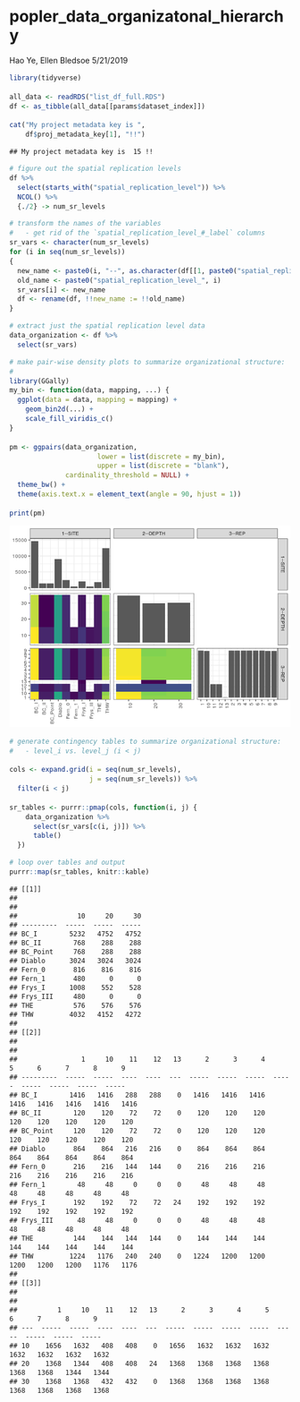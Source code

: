popler\_data\_organizatonal\_hierarchy
================
Hao Ye, Ellen Bledsoe
5/21/2019

``` r
library(tidyverse)

all_data <- readRDS("list_df_full.RDS")
df <- as_tibble(all_data[[params$dataset_index]])

cat("My project metadata key is ", 
    df$proj_metadata_key[1], "!!")
```

    ## My project metadata key is  15 !!

``` r
# figure out the spatial replication levels
df %>% 
  select(starts_with("spatial_replication_level")) %>%
  NCOL() %>%
  {./2} -> num_sr_levels
```

``` r
# transform the names of the variables
#   - get rid of the `spatial_replication_level_#_label` columns
sr_vars <- character(num_sr_levels)
for (i in seq(num_sr_levels))
{
  new_name <- paste0(i, "--", as.character(df[[1, paste0("spatial_replication_level_", i, "_label")]]))
  old_name <- paste0("spatial_replication_level_", i)
  sr_vars[i] <- new_name
  df <- rename(df, !!new_name := !!old_name)
}
```

``` r
# extract just the spatial replication level data
data_organization <- df %>%
  select(sr_vars)
```

``` r
# make pair-wise density plots to summarize organizational structure:
# 
library(GGally)
my_bin <- function(data, mapping, ...) {
  ggplot(data = data, mapping = mapping) +
    geom_bin2d(...) +
    scale_fill_viridis_c()
}

pm <- ggpairs(data_organization, 
                      lower = list(discrete = my_bin), 
                      upper = list(discrete = "blank"), 
              cardinality_threshold = NULL) + 
  theme_bw() + 
  theme(axis.text.x = element_text(angle = 90, hjust = 1))

print(pm)
```

![](data_report-7_files/figure-markdown_github/unnamed-chunk-5-1.png)

``` r
# generate contingency tables to summarize organizational structure:
#   - level_i vs. level_j (i < j)

cols <- expand.grid(i = seq(num_sr_levels), 
                    j = seq(num_sr_levels)) %>%
  filter(i < j)

sr_tables <- purrr::pmap(cols, function(i, j) {
    data_organization %>%
      select(sr_vars[c(i, j)]) %>%
      table()
  })
```

``` r
# loop over tables and output
purrr::map(sr_tables, knitr::kable)
```

    ## [[1]]
    ## 
    ## 
    ##               10     20     30
    ## ---------  -----  -----  -----
    ## BC_I        5232   4752   4752
    ## BC_II        768    288    288
    ## BC_Point     768    288    288
    ## Diablo      3024   3024   3024
    ## Fern_0       816    816    816
    ## Fern_1       480      0      0
    ## Frys_I      1008    552    528
    ## Frys_III     480      0      0
    ## THE          576    576    576
    ## THW         4032   4152   4272
    ## 
    ## [[2]]
    ## 
    ## 
    ##                1     10    11    12   13      2      3      4      5      6      7      8      9
    ## ---------  -----  -----  ----  ----  ---  -----  -----  -----  -----  -----  -----  -----  -----
    ## BC_I        1416   1416   288   288    0   1416   1416   1416   1416   1416   1416   1416   1416
    ## BC_II        120    120    72    72    0    120    120    120    120    120    120    120    120
    ## BC_Point     120    120    72    72    0    120    120    120    120    120    120    120    120
    ## Diablo       864    864   216   216    0    864    864    864    864    864    864    864    864
    ## Fern_0       216    216   144   144    0    216    216    216    216    216    216    216    216
    ## Fern_1        48     48     0     0    0     48     48     48     48     48     48     48     48
    ## Frys_I       192    192    72    72   24    192    192    192    192    192    192    192    192
    ## Frys_III      48     48     0     0    0     48     48     48     48     48     48     48     48
    ## THE          144    144   144   144    0    144    144    144    144    144    144    144    144
    ## THW         1224   1176   240   240    0   1224   1200   1200   1200   1200   1200   1176   1176
    ## 
    ## [[3]]
    ## 
    ## 
    ##          1     10    11    12   13      2      3      4      5      6      7      8      9
    ## ---  -----  -----  ----  ----  ---  -----  -----  -----  -----  -----  -----  -----  -----
    ## 10    1656   1632   408   408    0   1656   1632   1632   1632   1632   1632   1632   1632
    ## 20    1368   1344   408   408   24   1368   1368   1368   1368   1368   1368   1344   1344
    ## 30    1368   1368   432   432    0   1368   1368   1368   1368   1368   1368   1368   1368
